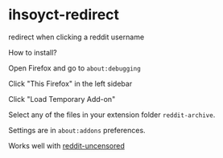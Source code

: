 # ihsoyct-redirect
redirect when clicking a reddit username

How to install?

Open Firefox and go to ``about:debugging``

Click "This Firefox" in the left sidebar

Click "Load Temporary Add-on"

Select any of the files in your extension folder ``reddit-archive``.

Settings are in ``about:addons`` preferences.

Works well with [reddit-uncensored](https://github.com/Fubs/reddit-uncensored)

